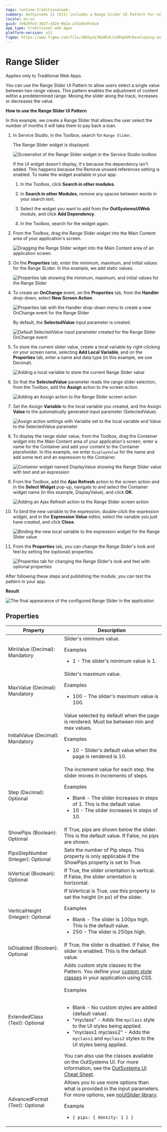 ```yaml
---
tags: runtime-traditionalweb; 
summary: OutSystems 11 (O11) includes a Range Slider UI Pattern for selecting a value within a defined range in Traditional Web Apps.
locale: en-us
guid: 7e929fe3-3027-4324-9b2a-a7d10e9fe4c6
app_type: traditional web apps
platform-version: o11
figma: https://www.figma.com/file/iBD5yo23NiW53L1zdPqGGM/Developing-an-Application?type=design&node-id=234%3A11&mode=design&t=KpVEJMvnBwiukqql-1
---
```


# Range Slider

<div class="info" markdown="1">

Applies only to Traditional Web Apps.

</div>

You can use the Range Slider UI Pattern to allow users select a single value between two range values. This pattern enables the adjustment of content within a predetermined range. Moving the slider along the track, increases or decreases the value.  

**How to use the Range Slider UI Pattern**

In this example, we create a Range Slider that allows the user select the number of months it will take them to pay back a loan.

1. In Service Studio, in the Toolbox, search for `Range Slider`.

    The Range Slider widget is displayed.

    ![Screenshot of the Range Slider widget in the Service Studio toolbox](images/rangeslider-2-ss.png "Range Slider Widget in Service Studio")

    If the UI widget doesn't display, it's because the dependency isn't added. This happens because the Remove unused references setting is enabled. To make the widget available in your app:

    1. In the Toolbox, click **Search in other modules**.

    1. In **Search in other Modules**, remove any spaces between words in your search text.
    
    1. Select the widget you want to add from the **OutSystemsUIWeb** module, and click **Add Dependency**. 
    
    1. In the Toolbox, search for the widget again.

1. From the Toolbox, drag the Range Slider widget into the Main Content area of your application's screen.

    ![Dragging the Range Slider widget into the Main Content area of an application screen](images/rangeslider-1-ss.png "Dragging Range Slider Widget")

1. On the **Properties** tab, enter the minimum, maximum, and initial values for the Range SLider. In this example, we add static values.

    ![Properties tab showing the minimum, maximum, and initial values for the Range Slider](images/rangeslider-5-ss.png "Setting Range Slider Properties")

1. To create an **OnChange** event, on the **Properties** tab, from the **Handler** drop-down, select **New Screen Action**.

    ![Properties tab with the Handler drop-down menu to create a new OnChange event for the Range Slider](images/rangeslider-4-ss.png "Creating OnChange Event for Range Slider")

    By default, the **SelectedValue** input parameter is created.  

    ![Default SelectedValue input parameter created for the Range Slider OnChange event](images/rangeslider-6-ss.png "SelectedValue Input Parameter")

1. To store the current slider value, create a local variable by right-clicking on your screen name, selecting **Add Local Variable**, and on the **Properties** tab, enter a name and data type (in this example, we use Decimal).

    ![Adding a local variable to store the current Range Slider value](images/rangeslider-8-ss.png "Adding Local Variable for Slider Value")

1. So that the **SelectedValue** parameter reads the range slider selection, from the Toolbox, add the **Assign** action to the screen action.

    ![Adding an Assign action to the Range Slider screen action](images/rangeslider-10-ss.png "Assign Action in Range Slider")

1. Set the Assign **Variable** to the local variable you created, and the Assign **Value** to the automatically generated input parameter (SelectedValue).

    ![Assign action settings with Variable set to the local variable and Value to the SelectedValue parameter](images/rangeslider-11-ss.png "Setting Assign Variable for Range Slider")

1. To display the range slider value, from the Toolbox, drag the Container widget into the Main Content area of your application's screen, enter a name for the Container and add your content to the Container placeholder. In this example, we enter `DisplayValue` for the name and add some text and an expression to the Container.

    ![Container widget named DisplayValue showing the Range Slider value with text and an expression](images/rangeslider-7-ss.png "Displaying Range Slider Value")

1. From the Toolbox, add the **Ajax Refresh** action to the screen action and in the **Select Widget** pop-up, navigate to and select the Container widget name (in this example, DisplayValue), and click **OK**.

    ![Adding an Ajax Refresh action to the Range Slider screen action](images/rangeslider-12-ss.png "Ajax Refresh Action for Range Slider")

1. To bind the new variable to the expression, double-click the expression widget, and in the **Expression Value** editor, select the variable you just have created, and click **Close**.

    ![Binding the new local variable to the expression widget for the Range Slider value](images/rangeslider-9-ss.png "Binding Variable to Range Slider Expression")

1. From the **Properties** tab, you can change the Range Slider's look and feel by setting the (optional) properties.

    ![Properties tab for changing the Range Slider's look and feel with optional properties](images/rangeslider-14-ss.png "Customizing Range Slider Appearance")

After following these steps and publishing the module, you can test the pattern in your app.

**Result**

![The final appearance of the configured Range Slider in the application](images/rangeslider-13-ss.png "Final Result of Configured Range Slider")

## Properties

| **Property** | **Description** |
|---|---|
| MinValue (Decimal): Mandatory | Slider's minimum value. <p>Examples <ul><li>1 - The slider's minimum value is 1.</li> </ul></p> |
| MaxValue (Decimal): Mandatory | Slider's maximum value. <p>Examples <ul><li>100 - The slider's maximum value is 100.</li></ul></p> |
| InitialValue (Decimal): Mandatory | Value selected by default when the page is rendered. Must be between min and max values. <p>Examples <ul><li>10 - Slider's default value when the page is rendered is 10.</li></ul></p> |
| Step (Decimal): Optional | The increment value for each step. the slider moves in increments of steps.<p>Examples <ul><li>Blank - The slider increases in steps of 1. This is the default value. </li><li>10 - The slider increases in steps of 10.</li></ul></p> |
| ShowPips (Boolean): Optional | If True, pips are shown below the slider. This is the default value. If False, no pips are shown. |
| PipsStepNumber (Integer): Optional | Sets the number of Pip steps. This property is only applicable if the ShowPips property is set to True. |
| IsVertical (Boolean): Optional | If True, the slider orientation is vertical. If False, the slider orientation is horizontal. |
| VerticalHeight (Integer): Optional | If IsVertical is True, use this property to set the height (in px) of the slider. <p>Examples <ul><li>Blank - The slider is 100px high. This is the default value. </li><li>250 - The slider is 250px high.</li></ul></p> |
| IsDisabled (Boolean): Optional | If True, the slider is disabled. If False, the slider is enabled. This is the default value. |
| ExtendedClass (Text): Optional | Adds custom style classes to the Pattern. You define your [custom style classes](../../../look-feel/css.md) in your application using CSS.<br/><br/>Examples<br/><br/> <ul><li>Blank - No custom styles are added (default value).</li><li>"myclass" - Adds the ``myclass`` style to the UI styles being applied.</li><li>"myclass1 myclass2" - Adds the ``myclass1`` and ``myclass2`` styles to the UI styles being applied.</li></ul>You can also use the classes available on the OutSystems UI. For more information, see the [OutSystems UI Cheat Sheet](https://outsystemsui.outsystems.com/OutSystemsUIWebsite/CheatSheet). |
| AdvancedFormat (Text): Optional | Allows you to use more options than what is provided in the input parameters. For more options, see [noUiSlider library](https://refreshless.com/nouislider/).<p> Example <ul><li>`{ pips: { density: 1 } }`</li></ul></p> |

